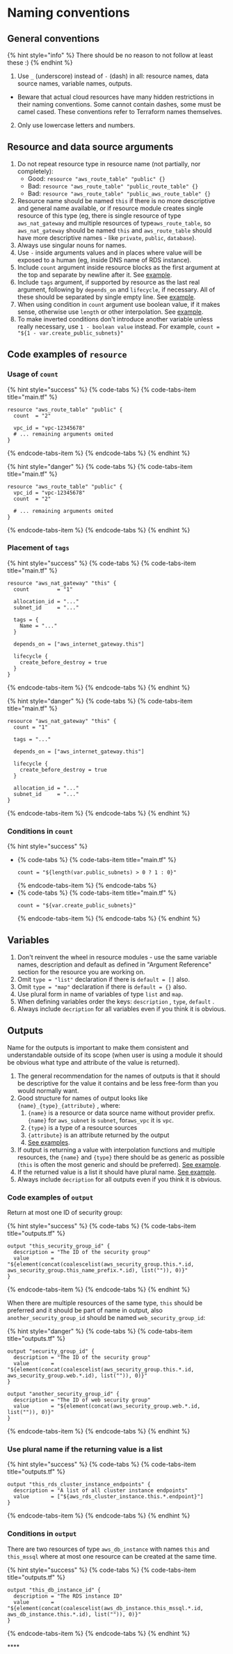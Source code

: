 # Naming conventions

## General conventions

{% hint style="info" %}
There should be no reason to not follow at least these :\)
{% endhint %}

1. Use `_` \(underscore\) instead of `-` \(dash\) in all: resource names, data source names, variable names, outputs.
  * Beware that actual cloud resources have many hidden restrictions in their naming conventions. Some cannot contain dashes, some must be camel cased. These conventions refer to Terraform names themselves.
2. Only use lowercase letters and numbers.

## Resource and data source arguments

1. Do not repeat resource type in resource name \(not partially, nor completely\):
   * Good: `resource "aws_route_table" "public" {}`
   * Bad: `resource "aws_route_table" "public_route_table" {}`
   * Bad: `resource "aws_route_table" "public_aws_route_table" {}`
2. Resource name should be named `this` if there is no more descriptive and general name available, or if resource module creates single resource of this type \(eg, there is single resource of type `aws_nat_gateway` and multiple resources of type`aws_route_table`, so `aws_nat_gateway` should be named `this` and `aws_route_table` should have more descriptive names - like `private`, `public`, `database`\).
3. Always use singular nouns for names.
4. Use `-` inside arguments values and in places where value will be exposed to a human \(eg, inside DNS name of RDS instance\).
5. Include `count` argument inside resource blocks as the first argument at the top and separate by newline after it. See [example](naming.md#usage-of-count).
6. Include `tags` argument, if supported by resource as the last real argument, following by `depends_on` and `lifecycle`, if necessary. All of these should be separated by single empty line. See [example](naming.md#usage-of-tags).
7. When using condition in `count` argument use boolean value, if it makes sense, otherwise use `length` or other interpolation. See [example](naming.md#conditions-in-count).
8. To make inverted conditions don't introduce another variable unless really necessary, use `1 - boolean value` instead. For example, `count = "${1 - var.create_public_subnets}"`

## Code examples of `resource`

### Usage of `count`

{% hint style="success" %}
{% code-tabs %}
{% code-tabs-item title="main.tf" %}
```text
resource "aws_route_table" "public" {
  count  = "2"

  vpc_id = "vpc-12345678"
  # ... remaining arguments omited
}
```
{% endcode-tabs-item %}
{% endcode-tabs %}
{% endhint %}

{% hint style="danger" %}
{% code-tabs %}
{% code-tabs-item title="main.tf" %}
```text
resource "aws_route_table" "public" {
  vpc_id = "vpc-12345678"
  count  = "2"

  # ... remaining arguments omited
}
```
{% endcode-tabs-item %}
{% endcode-tabs %}
{% endhint %}

### Placement of `tags`

{% hint style="success" %}
{% code-tabs %}
{% code-tabs-item title="main.tf" %}
```text
resource "aws_nat_gateway" "this" {
  count         = "1"

  allocation_id = "..."
  subnet_id     = "..."

  tags = {
    Name = "..."
  }

  depends_on = ["aws_internet_gateway.this"]

  lifecycle {
    create_before_destroy = true
  }
}   
```
{% endcode-tabs-item %}
{% endcode-tabs %}
{% endhint %}

{% hint style="danger" %}
{% code-tabs %}
{% code-tabs-item title="main.tf" %}
```text
resource "aws_nat_gateway" "this" {
  count = "1"

  tags = "..."

  depends_on = ["aws_internet_gateway.this"]

  lifecycle {
    create_before_destroy = true
  }

  allocation_id = "..."
  subnet_id     = "..."
}
```
{% endcode-tabs-item %}
{% endcode-tabs %}
{% endhint %}

### Conditions in `count`

{% hint style="success" %}
* {% code-tabs %}
  {% code-tabs-item title="main.tf" %}
  ```text
  count = "${length(var.public_subnets) > 0 ? 1 : 0}"
  ```
  {% endcode-tabs-item %}
  {% endcode-tabs %}
* {% code-tabs %}
  {% code-tabs-item title="main.tf" %}
  ```
  count = "${var.create_public_subnets}"
  ```
  {% endcode-tabs-item %}
  {% endcode-tabs %}
{% endhint %}

## Variables

1. Don't reinvent the wheel in resource modules - use the same variable names, description and default as defined in "Argument Reference" section for the resource you are working on.
2. Omit `type = "list"` declaration if there is `default = []` also.
3. Omit `type = "map"` declaration if there is `default = {}` also.
4. Use plural form in name of variables of type `list`  and `map`.
5. When defining variables order the keys: `description` , `type`, `default` .
6. Always include `decription` for all variables even if you think it is obvious.

## Outputs

Name for the outputs is important to make them consistent and understandable outside of its scope \(when user is using a module it should be obvious what type and attribute of the value is returned\).

1. The general recommendation for the names of outputs is that it should be descriptive for the value it contains and be less free-form than you would normally want.
2. Good structure for names of output looks like `{name}_{type}_{attribute}` , where:
   1. `{name}` is a resource or data source name without provider prefix. `{name}` for `aws_subnet` is `subnet`,  for`aws_vpc` it is `vpc`.
   2. `{type}` is a type of a resource sources
   3. `{attribute}` is an attribute returned by the output
   4. [See examples](naming.md#code-examples-of-output).
3. If output is returning a value with interpolation functions and multiple resources, the `{name}` and `{type}` there should be as generic as possible \(`this` is often the most generic and should be preferred\). [See example](naming.md#code-examples-of-output).
4. If the returned value is a list it should have plural name. [See example](naming.md#use-plural-name-if-returning-value-is-type-of-list).
5. Always include `decription` for all outputs even if you think it is obvious.

### Code examples of `output`

Return at most one ID of security group:

{% hint style="success" %}
{% code-tabs %}
{% code-tabs-item title="outputs.tf" %}
```text
output "this_security_group_id" {
  description = "The ID of the security group"
  value       = "${element(concat(coalescelist(aws_security_group.this.*.id, aws_security_group.this_name_prefix.*.id), list("")), 0)}"
}
```
{% endcode-tabs-item %}
{% endcode-tabs %}
{% endhint %}

When there are multiple resources of the same type, `this` should be preferred and it should be part of name in output, also `another_security_group_id`  should be named `web_security_group_id`:

{% hint style="danger" %}
{% code-tabs %}
{% code-tabs-item title="outputs.tf" %}
```text
output "security_group_id" {
  description = "The ID of the security group"
  value       = "${element(concat(coalescelist(aws_security_group.this.*.id, aws_security_group.web.*.id), list("")), 0)}"
}

output "another_security_group_id" {
  description = "The ID of web security group"
  value       = "${element(concat(aws_security_group.web.*.id, list("")), 0)}"
}
```
{% endcode-tabs-item %}
{% endcode-tabs %}
{% endhint %}

### Use plural name if the returning value is a list

{% hint style="success" %}
{% code-tabs %}
{% code-tabs-item title="outputs.tf" %}
```text
output "this_rds_cluster_instance_endpoints" {
  description = "A list of all cluster instance endpoints"
  value       = ["${aws_rds_cluster_instance.this.*.endpoint}"]
}
```
{% endcode-tabs-item %}
{% endcode-tabs %}
{% endhint %}

### Conditions in `output`

There are two resources of type `aws_db_instance`  with names `this` and `this_mssql` where at most one resource can be created at the same time.

{% hint style="success" %}
{% code-tabs %}
{% code-tabs-item title="outputs.tf" %}
```text
output "this_db_instance_id" {
  description = "The RDS instance ID"
  value       = "${element(concat(coalescelist(aws_db_instance.this_mssql.*.id, aws_db_instance.this.*.id), list("")), 0)}"
}
```
{% endcode-tabs-item %}
{% endcode-tabs %}
{% endhint %}

\*\*\*\*
